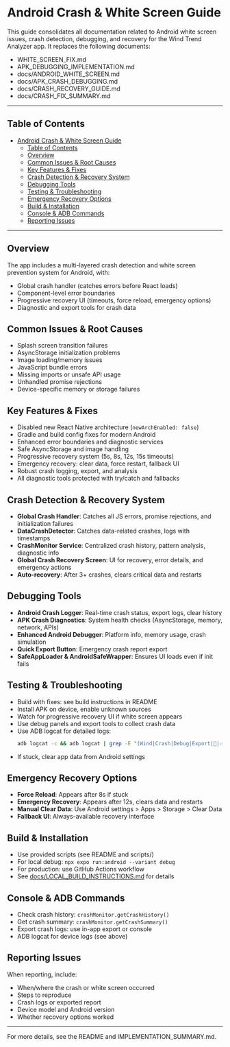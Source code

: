 # Android Crash & White Screen Guide

This guide consolidates all documentation related to Android white screen issues, crash detection, debugging, and recovery for the Wind Trend Analyzer app. It replaces the following documents:
- WHITE_SCREEN_FIX.md
- APK_DEBUGGING_IMPLEMENTATION.md
- docs/ANDROID_WHITE_SCREEN.md
- docs/APK_CRASH_DEBUGGING.md
- docs/CRASH_RECOVERY_GUIDE.md
- docs/CRASH_FIX_SUMMARY.md

---

## Table of Contents
- [Android Crash \& White Screen Guide](#android-crash--white-screen-guide)
  - [Table of Contents](#table-of-contents)
  - [Overview](#overview)
  - [Common Issues \& Root Causes](#common-issues--root-causes)
  - [Key Features \& Fixes](#key-features--fixes)
  - [Crash Detection \& Recovery System](#crash-detection--recovery-system)
  - [Debugging Tools](#debugging-tools)
  - [Testing \& Troubleshooting](#testing--troubleshooting)
  - [Emergency Recovery Options](#emergency-recovery-options)
  - [Build \& Installation](#build--installation)
  - [Console \& ADB Commands](#console--adb-commands)
  - [Reporting Issues](#reporting-issues)

---

## Overview

The app includes a multi-layered crash detection and white screen prevention system for Android, with:
- Global crash handler (catches errors before React loads)
- Component-level error boundaries
- Progressive recovery UI (timeouts, force reload, emergency options)
- Diagnostic and export tools for crash data

## Common Issues & Root Causes
- Splash screen transition failures
- AsyncStorage initialization problems
- Image loading/memory issues
- JavaScript bundle errors
- Missing imports or unsafe API usage
- Unhandled promise rejections
- Device-specific memory or storage failures

## Key Features & Fixes
- Disabled new React Native architecture (`newArchEnabled: false`)
- Gradle and build config fixes for modern Android
- Enhanced error boundaries and diagnostic services
- Safe AsyncStorage and image handling
- Progressive recovery system (5s, 8s, 12s, 15s timeouts)
- Emergency recovery: clear data, force restart, fallback UI
- Robust crash logging, export, and analysis
- All diagnostic tools protected with try/catch and fallbacks

## Crash Detection & Recovery System
- **Global Crash Handler**: Catches all JS errors, promise rejections, and initialization failures
- **DataCrashDetector**: Catches data-related crashes, logs with timestamps
- **CrashMonitor Service**: Centralized crash history, pattern analysis, diagnostic info
- **Global Crash Recovery Screen**: UI for recovery, error details, and emergency actions
- **Auto-recovery**: After 3+ crashes, clears critical data and restarts

## Debugging Tools
- **Android Crash Logger**: Real-time crash status, export logs, clear history
- **APK Crash Diagnostics**: System health checks (AsyncStorage, memory, network, APIs)
- **Enhanced Android Debugger**: Platform info, memory usage, crash simulation
- **Quick Export Button**: Emergency crash report export
- **SafeAppLoader & AndroidSafeWrapper**: Ensures UI loads even if init fails

## Testing & Troubleshooting
- Build with fixes: see build instructions in README
- Install APK on device, enable unknown sources
- Watch for progressive recovery UI if white screen appears
- Use debug panels and export tools to collect crash data
- Use ADB logcat for detailed logs:
  ```bash
  adb logcat -c && adb logcat | grep -E "(Wind|Crash|Debug|Export|🔧|✅|❌)"
  ```
- If stuck, clear app data from Android settings

## Emergency Recovery Options
- **Force Reload**: Appears after 8s if stuck
- **Emergency Recovery**: Appears after 12s, clears data and restarts
- **Manual Clear Data**: Use Android settings > Apps > Storage > Clear Data
- **Fallback UI**: Always-available recovery interface

## Build & Installation
- Use provided scripts (see README and scripts/)
- For local debug: `npx expo run:android --variant debug`
- For production: use GitHub Actions workflow
- See [docs/LOCAL_BUILD_INSTRUCTIONS.md](./LOCAL_BUILD_INSTRUCTIONS.md) for details

## Console & ADB Commands
- Check crash history: `crashMonitor.getCrashHistory()`
- Get crash summary: `crashMonitor.getCrashSummary()`
- Export crash logs: use in-app export or console
- ADB logcat for device logs (see above)

## Reporting Issues
When reporting, include:
- When/where the crash or white screen occurred
- Steps to reproduce
- Crash logs or exported report
- Device model and Android version
- Whether recovery options worked

---

For more details, see the README and IMPLEMENTATION_SUMMARY.md.
